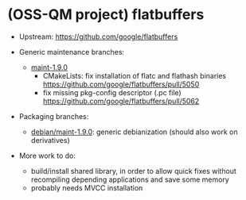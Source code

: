 (OSS-QM project) flatbuffers
============================

* Upstream: https://github.com/google/flatbuffers

* Generic maintenance branches:
    * [maint-1.9.0](https://github.com/oss-qm/flatbuffers/tree/maint-1.9.0)
        * CMakeLists: fix installation of flatc and flathash binaries
            https://github.com/google/flatbuffers/pull/5050
        * fix missing pkg-config descriptor (.pc file)
            https://github.com/google/flatbuffers/pull/5062
* Packaging branches:
    * [debian/maint-1.9.0](https://github.com/oss-qm/flatbuffers/tree/debian/maint-1.9.0): generic debianization (should also work on derivatives)

* More work to do:
    * build/install shared library, in order to allow quick fixes without
      recompiling depending applications and save some memory
    * probably needs MVCC installation
